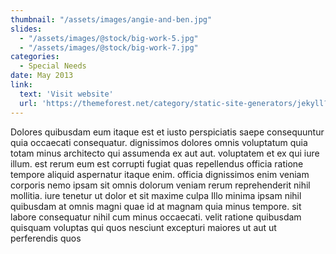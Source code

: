 ```yaml
---
thumbnail: "/assets/images/angie-and-ben.jpg"
slides:
  - "/assets/images/@stock/big-work-5.jpg"
  - "/assets/images/@stock/big-work-7.jpg"
categories:
  - Special Needs
date: May 2013  
link:
  text: 'Visit website'
  url: 'https://themeforest.net/category/static-site-generators/jekyll?ref=honryou'
---
```


Dolores quibusdam eum itaque est et iusto perspiciatis saepe consequuntur quia occaecati consequatur. dignissimos dolores omnis voluptatum quia totam minus architecto qui assumenda ex aut aut. voluptatem et ex qui iure illum. est rerum eum est corrupti fugiat quas repellendus officia ratione tempore aliquid aspernatur itaque enim. officia dignissimos enim veniam corporis nemo ipsam sit omnis dolorum veniam rerum reprehenderit nihil mollitia. iure tenetur ut dolor et sit maxime culpa Illo minima ipsam nihil quibusdam at omnis magni quae id at magnam quia minus tempore. sit labore consequatur nihil cum minus occaecati. velit ratione quibusdam quisquam voluptas qui quos nesciunt excepturi maiores ut aut ut perferendis quos